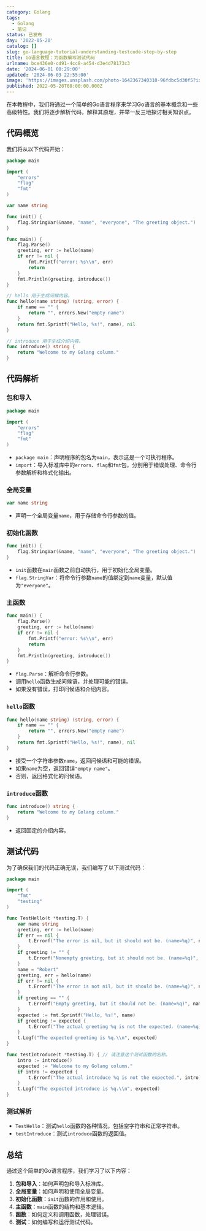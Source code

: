 ```yaml
---
category: Golang
tags:
  - Golang
  - 笔记
status: 已发布
day: '2022-05-20'
catalog: []
slug: go-language-tutorial-understanding-testcode-step-by-step
title: Go语言教程：为函数编写测试代码
urlname: bce436e0-cd91-4cc8-a454-d3e4d78173c3
date: '2024-06-01 00:29:00'
updated: '2024-06-03 22:55:00'
image: 'https://images.unsplash.com/photo-1642367340318-96fdbc5d30f5?ixlib=rb-4.0.3&q=85&fm=jpg&crop=entropy&cs=srgb'
published: 2022-05-20T08:00:00.000Z
---
```


在本教程中，我们将通过一个简单的Go语言程序来学习Go语言的基本概念和一些高级特性。我们将逐步解析代码，解释其原理，并举一反三地探讨相关知识点。


## 代码概览


我们将从以下代码开始：


```go
package main

import (
	"errors"
	"flag"
	"fmt"
)

var name string

func init() {
	flag.StringVar(&name, "name", "everyone", "The greeting object.")
}

func main() {
	flag.Parse()
	greeting, err := hello(name)
	if err != nil {
		fmt.Printf("error: %s\\n", err)
		return
	}
	fmt.Println(greeting, introduce())
}

// hello 用于生成问候内容。
func hello(name string) (string, error) {
	if name == "" {
		return "", errors.New("empty name")
	}
	return fmt.Sprintf("Hello, %s!", name), nil
}

// introduce 用于生成介绍内容。
func introduce() string {
	return "Welcome to my Golang column."
}

```


## 代码解析


### 包和导入


```go
package main

import (
	"errors"
	"flag"
	"fmt"
)

```

- `package main`：声明程序的包名为`main`，表示这是一个可执行程序。
- `import`：导入标准库中的`errors`、`flag`和`fmt`包，分别用于错误处理、命令行参数解析和格式化输出。

### 全局变量


```go
var name string

```

- 声明一个全局变量`name`，用于存储命令行参数的值。

### 初始化函数


```go
func init() {
	flag.StringVar(&name, "name", "everyone", "The greeting object.")
}

```

- `init`函数在`main`函数之前自动执行，用于初始化全局变量。
- `flag.StringVar`：将命令行参数`name`的值绑定到`name`变量，默认值为`"everyone"`。

### 主函数


```go
func main() {
	flag.Parse()
	greeting, err := hello(name)
	if err != nil {
		fmt.Printf("error: %s\\n", err)
		return
	}
	fmt.Println(greeting, introduce())
}

```

- `flag.Parse`：解析命令行参数。
- 调用`hello`函数生成问候语，并处理可能的错误。
- 如果没有错误，打印问候语和介绍内容。

### `hello`函数


```go
func hello(name string) (string, error) {
	if name == "" {
		return "", errors.New("empty name")
	}
	return fmt.Sprintf("Hello, %s!", name), nil
}

```

- 接受一个字符串参数`name`，返回问候语和可能的错误。
- 如果`name`为空，返回错误`"empty name"`。
- 否则，返回格式化的问候语。

### `introduce`函数


```go
func introduce() string {
	return "Welcome to my Golang column."
}

```

- 返回固定的介绍内容。

## 测试代码


为了确保我们的代码正确无误，我们编写了以下测试代码：


```go
package main

import (
	"fmt"
	"testing"
)

func TestHello(t *testing.T) {
	var name string
	greeting, err := hello(name)
	if err == nil {
		t.Errorf("The error is nil, but it should not be. (name=%q)", name)
	}
	if greeting != "" {
		t.Errorf("Nonempty greeting, but it should not be. (name=%q)", name)
	}
	name = "Robert"
	greeting, err = hello(name)
	if err != nil {
		t.Errorf("The error is not nil, but it should be. (name=%q)", name)
	}
	if greeting == "" {
		t.Errorf("Empty greeting, but it should not be. (name=%q)", name)
	}
	expected := fmt.Sprintf("Hello, %s!", name)
	if greeting != expected {
		t.Errorf("The actual greeting %q is not the expected. (name=%q)", greeting, name)
	}
	t.Logf("The expected greeting is %q.\\n", expected)
}

func testIntroduce(t *testing.T) { // 请注意这个测试函数的名称。
	intro := introduce()
	expected := "Welcome to my Golang column."
	if intro != expected {
		t.Errorf("The actual introduce %q is not the expected.", intro)
	}
	t.Logf("The expected introduce is %q.\\n", expected)
}

```


### 测试解析

- `TestHello`：测试`hello`函数的各种情况，包括空字符串和正常字符串。
- `testIntroduce`：测试`introduce`函数的返回值。

## 总结


通过这个简单的Go语言程序，我们学习了以下内容：

1. **包和导入**：如何声明包和导入标准库。
2. **全局变量**：如何声明和使用全局变量。
3. **初始化函数**：`init`函数的作用和使用。
4. **主函数**：`main`函数的结构和基本逻辑。
5. **函数**：如何定义和调用函数，处理错误。
6. **测试**：如何编写和运行测试代码。
